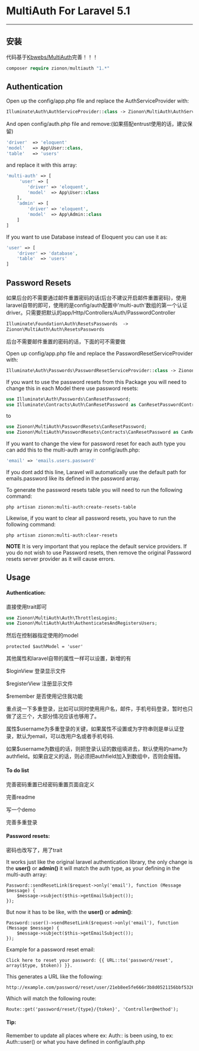 # MultiAuth For Laravel 5.1
---
## 安装

代码基于[Kbwebs/MultiAuth](https://github.com/Kbwebs/MultiAuth)完善！！！

```php
composer require zionon/multiauth "1.*"
```
## Authentication
Open up the config/app.php file and replace the AuthServiceProvider with:
```php
Illuminate\Auth\AuthServiceProvider::class -> Zionon\MultiAuth\AuthServiceProvider::class
```
And open config/auth.php file and remove:(如果搭配entrust使用的话，建议保留)
```PHP
'driver'  => 'eloquent'
'model'   => App\User::class,
'table'   => 'users'
```
and replace it with this array:
```PHP
'multi-auth' => [
     'user' => [
        'driver' => 'eloquent',
        'model'  => App\User::class
    ],
    'admin' => [
        'driver' => 'eloquent',
        'model'  => App\Admin::class
    ]
]
```
If you want to use Database instead of Eloquent you can use it as:
```PHP
'user' => [
    'driver' => 'database',
    'table'  => 'users'
]
```
## Password Resets
如果后台的不需要通过邮件重置密码的话(后台不建议开启邮件重置密码)，使用laravel自带的即可，使用的是config/auth配置中'multi-auth'数组的第一个认证driver。只需要把默认的app/Http/Controllers/Auth/PasswordController

```php
Illuminate\Foundation\Auth\ResetsPasswords  ->
Zionon\MultiAuth\Auth\ResetsPasswords
```

后台不需要邮件重置的密码的话，下面的可不需要做

Open up config/app.php file and replace the PasswordResetServiceProvider with:

```PHP
Illuminate\Auth\Passwords\PasswordResetServiceProvider::class -> Zionon\MultiAuth\PasswordResets\PasswordResetServiceProvider::class
```
If you  want to use the password resets from this Package you will need to change this in each Model there use password resets:
```PHP
use Illuminate\Auth\Passwords\CanResetPassword;
use Illuminate\Contracts\Auth\CanResetPassword as CanResetPasswordContract;
```
to
```PHP
use Zionon\MultiAuth\PasswordResets\CanResetPassword;
use Zionon\MultiAuth\PasswordResets\Contracts\CanResetPassword as CanResetPasswordContract;
```
If you want to change the view for password reset for each auth type you can add this to the multi-auth array in config/auth.php:
```PHP
'email' => 'emails.users.password'
```
If you dont add this line, Laravel will automatically use the default path for emails.password like its defined in the password array.

To generate the password resets table you will need to run the following command:
```
php artisan zionon:multi-auth:create-resets-table
```
Likewise, if you want to clear all password resets, you have to run the following command:
```
php artisan zionon:multi-auth:clear-resets
```

**NOTE** It is very important that you replace the default service providers.
If you do not wish to use Password resets, then remove the original Password resets server provider as it will cause errors.

## Usage
#### Authentication:
直接使用trait即可

```php
use Zionon\MultiAuth\Auth\ThrottlesLogins;
use Zionon\MultiAuth\Auth\AuthenticatesAndRegistersUsers;
```

然后在控制器指定使用的model

`protected $authModel = 'user'`

其他属性和laravel自带的属性一样可以设置，新增的有

$loginView            登录显示文件

$registerView       注册显示文件

$remember          是否使用记住我功能

重点说一下多重登录，比如可以同时使用用户名，邮件，手机号码登录，暂时也只做了这三个，大部分情况应该也够用了。

属性$username为多重登录的关键，如果属性不设置或为字符串则是单认证登录，默认为email，可以改用户名或者手机号码.

如果$username为数组的话，则把登录认证的数组填进去，默认使用的name为authfield。如果自定义的话，则必须把authfield加入到数组中，否则会报错。



#### To do list

完善密码重置已经密码重置页面自定义

完善readme

写一个demo

完善多重登录

#### Password resets:

密码也改写了，用了trait

It works just like the original laravel authentication library,
the only change is the **user()** or **admin()** it will match the auth type, as your defining in the multi-auth array:
```
Password::sendResetLink($request->only('email'), function (Message $message) {
    $message->subject($this->getEmailSubject());
});
```
But now it has to be like, with the **user()** or **admin()**:
```
Password::user()->sendResetLink($request->only('email'), function (Message $message) {
    $message->subject($this->getEmailSubject());
});
```
Example for a password reset email:
```
Click here to reset your password: {{ URL::to('password/reset', array($type, $token)) }}.
```
This generates a URL like the following:
```
http://example.com/password/reset/user/21eb8ee5fe666r3b8d0521156bbf53266bnca572
```
Which will match the following route:
```
Route::get('password/reset/{type}/{token}', 'Controller@method');
```
#### Tip:
Remember to update all places where ex: Auth:: is been using, to ex: Auth::user() or what you have defined in config/auth.php